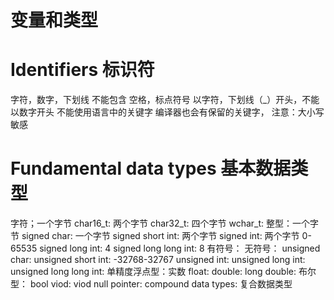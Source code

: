 # 变量和类型
# Identifiers 标识符
字符，数字，下划线
不能包含 空格，标点符号
以字符，下划线（_）开头，不能以数字开头
不能使用语言中的关键字
编译器也会有保留的关键字，
注意：大小写敏感
# Fundamental data types 基本数据类型
字符；一个字节
    char16_t: 两个字节
    char32_t: 四个字节
    wchar_t: 
整型：一个字节
    signed char: 一个字节
    signed short int: 两个字节
    signed int: 两个字节 0-65535
    signed long int: 4
    signed long long int: 8 
    有符号：
    无符号：
        unsigned char: 
        unsigned short int: -32768-32767
        unsigned int:
        unsigned long int:
        unsigned long long int:
单精度浮点型：实数
    float:
    double:
    long double:
布尔型： bool
viod: viod
null pointer:
compound data types: 复合数据类型